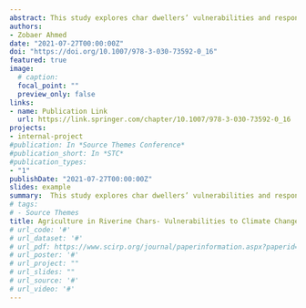 ```yaml
---
abstract: This study explores char dwellers’ vulnerabilities and responses to climate change and other natural disasters and the existing community-based agricultural adaptations. Both quantitative and qualitative data have been used from a study carried out in Raydas Bari Char in Gaibandha District. Using SENTINEL 2 and LANDSAT 8 satellite imageries, annual flood vulnerability map and drainage patterns based on topography have been produced. The historical monthly mean temperature and rainfall graphs were also produced to showcase local hazards and vulnerabilities. The study findings show that char agriculture is highly vulnerable particularly to frequent flooding, continuous erosion, and seasonal drought. The study further reveals that char farmers adopted several community-based adaptation strategies in agriculture such as introducing new disaster tolerant crop varieties, water intensive irrigation system, changing planting times, and cultivating short duration varieties. A holistic developmental approach, including enhancing access to finance, capacity building, effective community governance and targeted policies, are needed to enhance local adaptations and building resilience to reduce vulnerabilities to natural hazards in char agriculture.
authors:
- Zobaer Ahmed
date: "2021-07-27T00:00:00Z"
doi: "https://doi.org/10.1007/978-3-030-73592-0_16"
featured: true
image:
  # caption: 
  focal_point: ""
  preview_only: false
links:
- name: Publication Link
  url: https://link.springer.com/chapter/10.1007/978-3-030-73592-0_16
projects:
- internal-project
#publication: In *Source Themes Conference*
#publication_short: In *STC*
#publication_types:
- "1"
publishDate: "2021-07-27T00:00:00Z"
slides: example
summary:  This study explores char dwellers’ vulnerabilities and responses to climate change and other natural disasters and the existing community-based agricultural adaptations.
# tags:
# - Source Themes
title: Agriculture in Riverine Chars- Vulnerabilities to Climate Change and Community Based Adaptation
# url_code: '#'
# url_dataset: '#'
# url_pdf: https://www.scirp.org/journal/paperinformation.aspx?paperid=82469
# url_poster: '#'
# url_project: ""
# url_slides: ""
# url_source: '#'
# url_video: '#'
---
```


<div style="display: none">
{{% callout note %}}
Click the *Cite* button above to demo the feature to enable visitors to import publication metadata into their reference management software.
{{% /callout %}}

{{% callout note %}}
Create your slides in Markdown - click the *Slides* button to check out the example.
{{% /callout %}}

Supplementary notes can be added here, including [code, math, and images](https://wowchemy.com/docs/writing-markdown-latex/).
</div>
